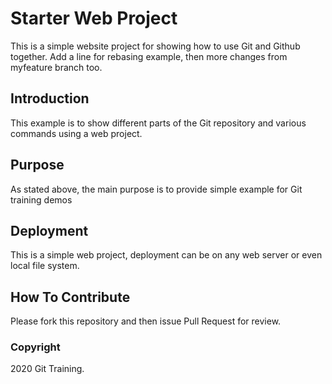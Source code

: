 # Starter Web Project

This is a simple website project for showing how to use Git and Github together. Add a line for rebasing example, then more changes from myfeature branch too.

## Introduction

This example is to show different parts of the Git repository and various commands using a web project.

## Purpose

As stated above, the main purpose is to provide simple example for Git training demos

## Deployment

This is a simple web project, deployment can be on any web server or even local file system.

## How To Contribute

Please fork this repository and then issue Pull Request for review.

### Copyright

2020 Git Training.